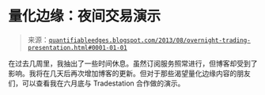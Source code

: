 <!--yml

分类：未分类

date: 2024-05-18 08:40:49

-->

# 量化边缘：夜间交易演示

> 来源：[`quantifiableedges.blogspot.com/2013/08/overnight-trading-presentation.html#0001-01-01`](http://quantifiableedges.blogspot.com/2013/08/overnight-trading-presentation.html#0001-01-01)

在过去几周里，我抽出了一些时间休息。虽然订阅服务照常进行，但博客却受到了影响。我将在几天后再次增加博客的更新。但对于那些渴望量化边缘内容的朋友们，可以查看我在六月底与 Tradestation 合作做的演示。
